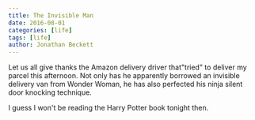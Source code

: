 ```yaml
---
title: The Invisible Man
date: 2016-08-01
categories: [life]
tags: [life]
author: Jonathan Beckett
---
```


Let us all give thanks the Amazon delivery driver that"tried" to deliver my parcel this afternoon. Not only has he apparently borrowed an invisible delivery van from Wonder Woman, he has also perfected his ninja silent door knocking technique.

I guess I won't be reading the Harry Potter book tonight then.